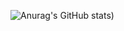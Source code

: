 ![Anurag's GitHub stats](https://github-readme-stats.vercel.app/api?username=Eric02851&count_private=true&show_icons=true&theme=tokyonight))

